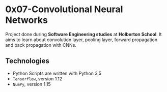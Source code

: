 # 0x07-Convolutional Neural Networks


Project done during **Software Engineering studies** at **Holberton School**. It aims to learn about convolution layer, pooling layer, forward propagation and back propagation with CNNs.

## Technologies
* Python Scripts are written with Python 3.5
* `Tensorflow`, version 1.12
* `NumPy`, version 1.15